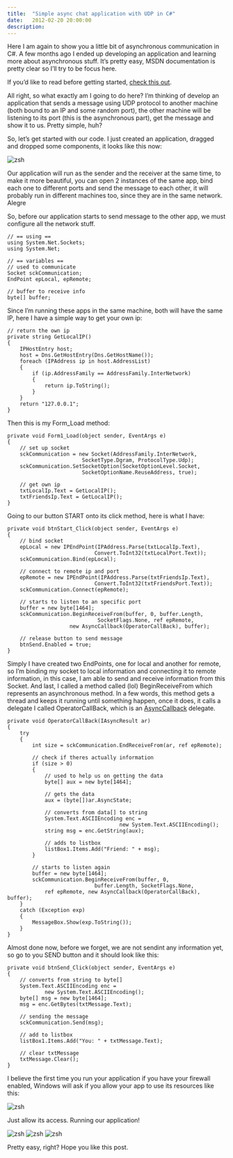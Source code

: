 ```yaml
---
title:  "Simple async chat application with UDP in C#"
date:   2012-02-20 20:00:00
description:
---
```


 Here I am again to show you a little bit of asynchronous communication in C#. A few months ago I ended up developing an application and learning more about asynchronous stuff. It’s pretty easy, MSDN documentation is pretty clear so I’ll try to be focus here.

 If you’d like to read before getting started, [check this out][doc].

 All right, so what exactly am I going to do here? I’m thinking of develop an application that sends a message using UDP protocol to another machine (both bound to an IP and some random port), the other machine will be listening to its port (this is the asynchronous part), get the message and show it to us. Pretty simple, huh?

 So, let’s get started with our code. I just created an application, dragged and dropped some components, it looks like this now:

 ![zsh](/assets/images/chat/chat_1.png)

 Our application will run as the sender and the receiver at the same time, to make it more beautiful, you can open 2 instances of the same app, bind each one to different ports and send the message to each other, it will probably run in different machines too, since they are in the same network. Alegre

So, before our application starts to send message to the other app, we must configure all the network stuff.

```
// == using ==
using System.Net.Sockets;
using System.Net;

// == variables ==
// used to communicate
Socket sckCommunication;
EndPoint epLocal, epRemote;

// buffer to receive info
byte[] buffer;
```

Since I’m running these apps in the same machine, both will have the same IP, here I have a simple way to get your own ip:

```
// return the own ip
private string GetLocalIP()
{
    IPHostEntry host;
    host = Dns.GetHostEntry(Dns.GetHostName());
    foreach (IPAddress ip in host.AddressList)
    {
        if (ip.AddressFamily == AddressFamily.InterNetwork)
        {
            return ip.ToString();
        }
    }
    return "127.0.0.1";
}
```

Then this is my Form_Load method:

```
private void Form1_Load(object sender, EventArgs e)
{
    // set up socket
    sckCommunication = new Socket(AddressFamily.InterNetwork,
                        SocketType.Dgram, ProtocolType.Udp);
    sckCommunication.SetSocketOption(SocketOptionLevel.Socket,
                        SocketOptionName.ReuseAddress, true);

    // get own ip
    txtLocalIp.Text = GetLocalIP();
    txtFriendsIp.Text = GetLocalIP();
}
```

Going to our button START onto its click method, here is what I have:

```
private void btnStart_Click(object sender, EventArgs e)
{
    // bind socket                        
    epLocal = new IPEndPoint(IPAddress.Parse(txtLocalIp.Text),
                            Convert.ToInt32(txtLocalPort.Text));
    sckCommunication.Bind(epLocal);

    // connect to remote ip and port
    epRemote = new IPEndPoint(IPAddress.Parse(txtFriendsIp.Text),
                            Convert.ToInt32(txtFriendsPort.Text));
    sckCommunication.Connect(epRemote);

    // starts to listen to an specific port
    buffer = new byte[1464];
    sckCommunication.BeginReceiveFrom(buffer, 0, buffer.Length,
                             SocketFlags.None, ref epRemote,
                    new AsyncCallback(OperatorCallBack), buffer);

    // release button to send message
    btnSend.Enabled = true;
}
```

Simply I have created two EndPoints, one for local and another for remote, so I’m binding my socket to local information and connecting it to remote information, in this case, I am able to send and receive information from this Socket. And last, I called a method called (lol) BeginReceiveFrom which represents an asynchronous method. In a few words, this method gets a thread and keeps it running until something happen, once it does, it calls a delegate I called OperatorCallBack, which is an [AsyncCallback][async] delegate.

```
private void OperatorCallBack(IAsyncResult ar)
{
    try
    {
        int size = sckCommunication.EndReceiveFrom(ar, ref epRemote);

        // check if theres actually information
        if (size > 0)
        {
            // used to help us on getting the data
            byte[] aux = new byte[1464];

            // gets the data
            aux = (byte[])ar.AsyncState;

            // converts from data[] to string
            System.Text.ASCIIEncoding enc =
                                    new System.Text.ASCIIEncoding();
            string msg = enc.GetString(aux);

            // adds to listbox
            listBox1.Items.Add("Friend: " + msg);                   
        }

        // starts to listen again
        buffer = new byte[1464];
        sckCommunication.BeginReceiveFrom(buffer, 0,
                            buffer.Length, SocketFlags.None,
            ref epRemote, new AsyncCallback(OperatorCallBack), buffer);
    }
    catch (Exception exp)
    {
        MessageBox.Show(exp.ToString());
    }
}
```

Almost done now, before we forget, we are not sendint any information yet, so go to you SEND button and it should look like this:

```
private void btnSend_Click(object sender, EventArgs e)
{                      
    // converts from string to byte[]
    System.Text.ASCIIEncoding enc =
            new System.Text.ASCIIEncoding();
    byte[] msg = new byte[1464];
    msg = enc.GetBytes(txtMessage.Text);

    // sending the message
    sckCommunication.Send(msg);

    // add to listbox
    listBox1.Items.Add("You: " + txtMessage.Text);

    // clear txtMessage
    txtMessage.Clear();
}
```

I believe the first time you run your application if you have your firewall enabled, Windows will ask if you allow your app to use its resources like this:

![zsh](/assets/images/chat/chat_2.png)

Just allow its access. Running our application!

![zsh](/assets/images/chat/chat_3.png)
![zsh](/assets/images/chat/chat_4.png)
![zsh](/assets/images/chat/chat_5.png)

Pretty easy, right? Hope you like this post.

[doc]: http://msdn.microsoft.com/en-us/library/ms734701.aspx
[async]: https://msdn.microsoft.com/en-us/library/system.asynccallback.aspx
